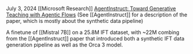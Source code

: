 July 3, 2024
[[Microsoft Research]]
[AgentInstruct: Toward Generative Teaching with Agentic Flows](https://arxiv.org/abs/2407.03502v1)
(See [[AgentInstruct]] for a description of the paper, which is mostly about the synthetic data pipeline)

A finetune of [[Mistral 7B]] on a 25.8M IFT dataset, with ~22M combing from the [[AgentInstruct]] paper that introduced both a synthetic IFT data generation pipeline as well as the Orca 3 model.
